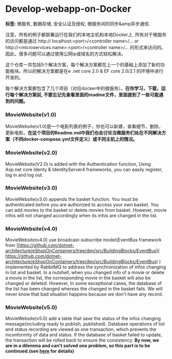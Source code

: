 # Develop-webapp-on-Docker
**标签:** 微服务, 数据存储, 安全认证及授权, 微服务间的同步&amp异步通信.

注意，所有的例子都部署运行在我们的本地主机和本地Docker上.  所有对于微服务的访问都是通过  http:// localhost:<port\>/\<controller name\>/...  or http://\<microservices name\>:\<port\>/\<controller name\>/... 的形式来访问的。因此，很多问题可以通过使用公网ip或域名的方式轻松解决。

这个仓库一共包括5个解决方案，每个解决方案都在上一个的基础上添加了新的功能板块。所以的解决方案都是在e .net core 2.0 & EF core 2.0/2.1 的环境中进行开发的。

每个解决方案都包含了几个项目（对应docker中的微服务）。**在你学习，下载，运行每个解决方案前, 不要忘记先查看里面的readme文件，里面提到了一些可能遇到的问题。**

### **MovieWebsite(v1.0)**  
MovieWebsite(v1.0)是一个电影列表的例子，你也可以新建，查看细节，删除，更新电影。**在这个项目的Readme.md中我们也会讨论当微服务们处在不同解决方案（不同docker-compose.yml文件定义）或不同主机上的情况。**

### **MovieWebsite(v2.0)**  
MovieWebsite(V2.0) is added with the Authentication function, Using Asp.net core Identy & IdentityServer4 frameworks, you can easily register, log in and log out.

### **MovieWebsite(v3.0)**  
MovieWebsite(v3.0)  appends the basket function. You must be authenticated before you are authorized to access your own basket. You can add movies to the basket or delete movies from basket. However, movie infos will not changed accordingly when its infos are changed in the list.

### **MovieWebsite(v4.0)**    
MovieWebsite(v4.0) use broadcast-subscribe model(EventBus framework from [https://github.com/dotnet-architecture/eShopOnContainers/tree/dev/src/BuildingBlocks/EventBus]( https://github.com/dotnet-architecture/eShopOnContainers/tree/dev/src/BuildingBlocks/EventBus) ) implemented by RabbitMQ to address the synchronization of infos changing in list and basket. In a nutshell, when you changed info of a movie or delete a movie in the list, the corresponding movie in the basket will also be changed or deleted.  However, In some exceptional cases, the database of the list has been changed whereas the changed in the basket fails. We will never know that bad situation happens because we don't have any record.

### **MovieWebsite(v5.0)**  
MovieWebsite(v5.0) add a table that save the status of the infos changing message(including ready to publish, published). Database operations of list and status recording are viewed as one transaction, which prevents the inconformity of data and status. If the database of basket failed to update, the transaction will be rolled back to ensure the consistency. **By now, we are in a dilemma and can't solved one problem, so this part is to be continued.(see [here](https://github.com/China-WenboZhao/Develop-webapp-on-Docker/blob/master/MovieWebsite(v5.0)/Readme.md
) for details)**

